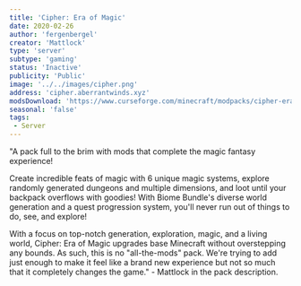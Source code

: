 ```yaml
---
title: 'Cipher: Era of Magic'
date: 2020-02-26
author: 'fergenbergel'
creator: 'Mattlock'
type: 'server'
subtype: 'gaming'
status: 'Inactive'
publicity: 'Public'
image: '../../images/cipher.png'
address: 'cipher.aberrantwinds.xyz'
modsDownload: 'https://www.curseforge.com/minecraft/modpacks/cipher-era-of-magic'
seasonal: 'false'
tags:
 - Server
---
```


"A pack full to the brim with mods that complete the magic fantasy experience!

Create incredible feats of magic with 6 unique magic systems, explore randomly generated dungeons and multiple dimensions, and loot until your backpack overflows with goodies! With Biome Bundle's diverse world generation and a quest progression system, you'll never run out of things to do, see, and explore!

With a focus on top-notch generation, exploration, magic, and a living world, Cipher: Era of Magic upgrades base Minecraft without overstepping any bounds. As such, this is no "all-the-mods" pack. We're trying to add just enough to make it feel like a brand new experience but not so much that it completely changes the game." - Mattlock in the pack description.